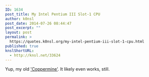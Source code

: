```yaml
---
ID: 1634
post_title: My Intel Pentium III Slot-1 CPU
author: k0nsl
post_date: 2014-07-26 08:44:47
post_excerpt: ""
layout: post
permalink: >
  https://quotes.k0nsl.org/my-intel-pentium-iii-slot-1-cpu.html
published: true
knslShortURL:
  - http://knsl.net/33624
---
```

Yup, my old <a href="http://www.cpu-world.com/CPUs/Pentium-III/Intel-Pentium%20III%201000%20-%2080526PZ1000256%20(BX80526PZ1000256).html" target="_blank">'Coppermine'</a>. It likely even works, still.